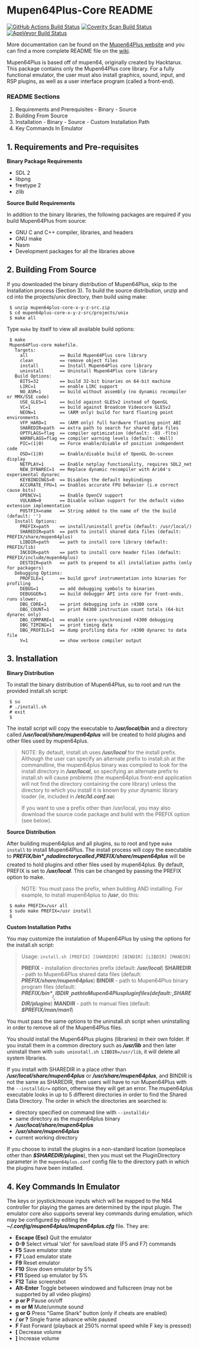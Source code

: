 # Mupen64Plus-Core README

[![GitHub Actions Build Status](https://github.com/mupen64plus/mupen64plus-core/actions/workflows/build.yml/badge.svg?branch=master)](https://github.com/mupen64plus/mupen64plus-core/actions)
[![Coverity Scan Build Status](https://scan.coverity.com/projects/4381/badge.svg)](https://scan.coverity.com/projects/mupen64plus-core)
[![AppVeyor Build Status](https://ci.appveyor.com/api/projects/status/a1ua5t87n2w8a7fc?svg=true)](https://ci.appveyor.com/project/Narann/mupen64plus-core)

More documentation can be found on the [Mupen64Plus website](https://mupen64plus.org/docs/)
and you can find a more complete README file on the [wiki](https://mupen64plus.org/wiki/index.php/README).

Mupen64Plus is based off of mupen64, originally created by Hacktarux. This
package contains only the Mupen64Plus core library.  For a fully functional
emulator, the user must also install graphics, sound, input, and RSP plugins,
as well as a user interface program (called a front-end).

### README Sections
  1. Requirements and Prerequisites
    - Binary
    - Source
  2. Building From Source
  3. Installation
    - Binary
    - Source
    - Custom Installation Path
  4. Key Commands In Emulator

## 1. Requirements and Pre-requisites

**Binary Package Requirements**

  - SDL 2
  - libpng
  - freetype 2
  - zlib 

**Source Build Requirements**

In addition to the binary libraries, the following packages are required if you
build Mupen64Plus from source:

  - GNU C and C++ compiler, libraries, and headers
  - GNU make
  - Nasm
  - Development packages for all the libraries above

## 2. Building From Source
If you downloaded the binary distribution of Mupen64Plus, skip to the
Installation process (Section 3). To build the source distribution, unzip and cd into the
projects/unix directory, then build using make:

```
 $ unzip mupen64plus-core-x-y-z-src.zip
 $ cd mupen64plus-core-x-y-z-src/projects/unix
 $ make all
```

Type `make` by itself to view all available build options:

```
 $ make
 Mupen64Plus-core makefile.
   Targets:
     all            == Build Mupen64Plus core library
     clean          == remove object files
     install        == Install Mupen64Plus core library
     uninstall      == Uninstall Mupen64Plus core library
   Build Options:
     BITS=32        == build 32-bit binaries on 64-bit machine
     LIRC=1         == enable LIRC support
     NO_ASM=1       == build without assembly (no dynamic recompiler or MMX/SSE code)
     USE_GLES=1     == build against GLESv2 instead of OpenGL
     VC=1           == build against Broadcom Videocore GLESv2
     NEON=1         == (ARM only) build for hard floating point environments
     VFP_HARD=1     == (ARM only) full hardware floating point ABI
     SHAREDIR=path  == extra path to search for shared data files
     OPTFLAGS=flag  == compiler optimization (default: -O3 -flto)
     WARNFLAGS=flag == compiler warning levels (default: -Wall)
     PIC=(1|0)      == Force enable/disable of position independent code
     OSD=(1|0)      == Enable/disable build of OpenGL On-screen display
     NETPLAY=1      == Enable netplay functionality, requires SDL2_net
     NEW_DYNAREC=1  == Replace dynamic recompiler with Ari64's experimental dynarec
     KEYBINDINGS=0  == Disables the default keybindings
     ACCURATE_FPU=1 == Enables accurate FPU behavior (i.e correct cause bits)
     OPENCV=1       == Enable OpenCV support
     VULKAN=0       == Disable vulkan support for the default video extension implementation
     POSTFIX=name   == String added to the name of the the build (default: '')
   Install Options:
     PREFIX=path    == install/uninstall prefix (default: /usr/local/)
     SHAREDIR=path  == path to install shared data files (default: PREFIX/share/mupen64plus)
     LIBDIR=path    == path to install core library (default: PREFIX/lib)
     INCDIR=path    == path to install core header files (default: PREFIX/include/mupen64plus)
     DESTDIR=path   == path to prepend to all installation paths (only for packagers)
   Debugging Options:
     PROFILE=1      == build gprof instrumentation into binaries for profiling
     DEBUG=1        == add debugging symbols to binaries
     DEBUGGER=1     == build debugger API into core for front-ends.  runs slower.
     DBG_CORE=1     == print debugging info in r4300 core
     DBG_COUNT=1    == print R4300 instruction count totals (64-bit dynarec only)
     DBG_COMPARE=1  == enable core-synchronized r4300 debugging
     DBG_TIMING=1   == print timing data
     DBG_PROFILE=1  == dump profiling data for r4300 dynarec to data file
     V=1            == show verbose compiler output
```

## 3. Installation
**Binary Distribution**

To install the binary distribution of Mupen64Plus, su to root and run the
provided install.sh script:

```
 $ su
 # ./install.sh
 # exit
 $
```

The install script will copy the executable to __*/usr/local/bin*__ and a directory
called __*/usr/local/share/mupen64plus*__ will be created to hold plugins and other
files used by mupen64plus.

>NOTE:
By default, install.sh uses __*/usr/local*__ for the install prefix. Although
the user can specify an alternate prefix to install.sh at the commandline, the
mupen64plus binary was compiled to look for the install directory in __*/usr/local*__,
so specifying an alternate prefix to install.sh will cause problems (the
mupen64plus front-end application will not find the directory containing the
core library) unless the directory to which you install it is known by your
dynamic library loader (ie, included in __*/etc/ld.conf.so*__)
>
>If you want to use a prefix other than /usr/local, you may also download the
source code package and build with the PREFIX option (see below).

**Source Distribution**

After building mupen64plus and all plugins, su to root and type `make install`
to install Mupen64Plus. The install process will copy the executable to
__*$PREFIX/bin*__ and a directory called __*$PREFIX/share/mupen64plus*__ will be created
to hold plugins and other files used by mupen64plus. By default, PREFIX is set
to __*/usr/local*__. This can be changed by passing the PREFIX option to make. 
>NOTE:
You must pass the prefix, when building AND installing. For example, to install
mupen64plus to __*/usr*__, do this:
```
 $ make PREFIX=/usr all
 $ sudo make PREFIX=/usr install
 $
```

**Custom Installation Paths**

You may customize the instalation of Mupen64Plus by using the options for the install.sh script:

> Usage: `install.sh [PREFIX] [SHAREDIR] [BINDIR] [LIBDIR] [MANDIR]`
> 
>__PREFIX__ - installation directories prefix (default: __*/usr/local*__)
__SHAREDIR__ - path to Mupen64Plus shared data files (default: __*PREFIX/share/mupen64plus*__)
__BINDIR__ - path to Mupen64Plus binary program files (default: __*$PREFIX/bin*__)
__LIBDIR__ - path to Mupen64Plus plugin files (default: __*$SHAREDIR/plugins*__)
__MANDIR__ - path to manual files (default: __*$PREFIX/man/man1*__)

You must pass the same options to the uninstall.sh script when uninstalling in order to remove
all of the Mupen64Plus files.

You should install the Mupen64Plus plugins (libraries) in their own folder. If you install them
in a common directory such as __*/usr/lib*__ and then later uninstall them with
`sudo uninstall.sh LIBDIR=/usr/lib`, it will delete all system libraries.

If you install with SHAREDIR in a place other than __*/usr/local/share/mupen64plus*__ or
__*/usr/share/mupen64plus*__, and BINDIR is not the same as SHAREDIR, then users will have to run
Mupen64Plus with the `--installdir=` option, otherwise they will get an error. The mupen64plus
executable looks in up to 5 different directories in order to find the Shared Data Directory.
The order in which the directories are searched is:

- directory specified on command line with `--installdir`
- same directory as the mupen64plus binary
- __*/usr/local/share/mupen64plus*__
- __*/usr/share/mupen64plus*__
- current working directory

If you choose to install the plugins in a non-standard location (someplace other than
__*$SHAREDIR/plugins*__), then you must set the PluginDirectory parameter in the `mupen64plus.conf`
config file to the directory path in which the plugins have been installed.

## 4. Key Commands In Emulator
The keys or joystick/mouse inputs which will be mapped to the N64 controller
for playing the games are determined by the input plugin.  The emulator core
also supports several key commands during emulation, which may be configured by
editing the __*~/.config/mupen64plus/mupen64plus.cfg*__ file.  They are:
- **Escape (Esc)** Quit the emulator
- **0-9** Select virtual 'slot' for save/load state (F5 and F7) commands
- **F5** Save emulator state
- **F7** Load emulator state
- **F9** Reset emulator
- **F10** Slow down emulator by 5%
- **F11** Speed up emulator by 5%
- **F12** Take screenshot
- **Alt-Enter** Toggle between windowed and fullscreen (may not be supported by all video plugins)
- **p or P** Pause on/off
- **m or M** Mute/unmute sound
- **g or G** Press "Game Shark" button (only if cheats are enabled)
- **/ or ?** Single frame advance while paused
- **F** Fast Forward (playback at 250% normal speed while F key is pressed)
- **[** Decrease volume
- **]** Increase volume


